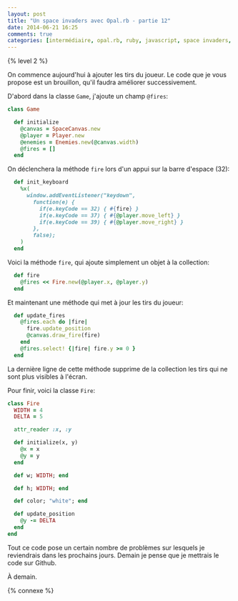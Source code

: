 ```yaml
---
layout: post
title: "Un space invaders avec Opal.rb - partie 12"
date: 2014-06-21 16:25
comments: true
categories: [intermédiaire, opal.rb, ruby, javascript, space invaders, jeu]
---
```


{% level 2 %}

On commence aujourd'hui à ajouter les tirs du joueur. Le code que je vous
propose est un brouillon, qu'il faudra améliorer successivement.

D'abord dans la classe `Game`, j'ajoute un champ `@fires`:

``` ruby
class Game

  def initialize
    @canvas = SpaceCanvas.new
    @player = Player.new
    @enemies = Enemies.new(@canvas.width)
    @fires = []
  end
```

<!-- more -->

On déclenchera la méthode `fire` lors d'un appui sur la barre d'espace (32):

``` ruby
  def init_keyboard
    %x(
      window.addEventListener("keydown",
        function(e) {
          if(e.keyCode == 32) { #{fire} }
          if(e.keyCode == 37) { #{@player.move_left} }
          if(e.keyCode == 39) { #{@player.move_right} }
        },
        false);
    )
  end
```

Voici la méthode `fire`, qui ajoute simplement un objet à la collection:

``` ruby
  def fire
    @fires << Fire.new(@player.x, @player.y)
  end
```

Et maintenant une méthode qui met à jour les tirs du joueur:

``` ruby
  def update_fires
    @fires.each do |fire|
      fire.update_position
      @canvas.draw_fire(fire)
    end
    @fires.select! {|fire| fire.y >= 0 }
  end
```

La dernière ligne de cette méthode supprime de la collection les tirs qui
ne sont plus visibles à l'écran.

Pour finir, voici la classe `Fire`:

``` ruby app/fire.rb
class Fire
  WIDTH = 4
  DELTA = 5

  attr_reader :x, :y

  def initialize(x, y)
    @x = x
    @y = y
  end

  def w; WIDTH; end

  def h; WIDTH; end

  def color; "white"; end

  def update_position
    @y -= DELTA
  end
end
```

Tout ce code pose un certain nombre de problèmes sur lesquels je reviendrais
dans les prochains jours. Demain je pense que je mettrais le code sur Github.

<script id='fb33k8u'>(function(i){var f,s=document.getElementById(i);f=document.createElement('iframe');f.src='//api.flattr.com/button/view/?uid=lkdjiin&url='+encodeURIComponent(document.URL);f.title='Flattr';f.height=62;f.width=55;f.style.borderWidth=0;s.parentNode.insertBefore(f,s);})('fb33k8u');</script>

À demain.

{% connexe %}
